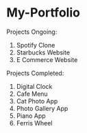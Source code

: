# My-Portfolio

Projects Ongoing:<br>
1. Spotify Clone
2. Starbucks Website
3. E Commerce Website

Projects Completed:<br>
1. Digital Clock
2. Cafe Menu
3. Cat Photo App
4. Photo Gallery App
5. Piano App
6. Ferris Wheel

